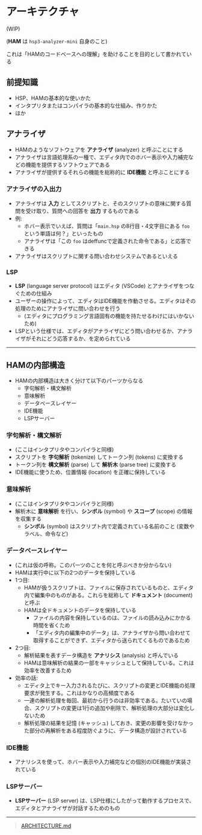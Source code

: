 # アーキテクチャ

(WIP)

(**HAM** は `hsp3-analyzer-mini` 自身のこと)

これは「HAMのコードベースへの理解」を助けることを目的として書かれている

## 前提知識

- HSP、HAMの基本的な使いかた
- インタプリタまたはコンパイラの基本的な仕組み、作りかた
- ほか

## アナライザ

- HAMのようなソフトウェアを **アナライザ** (analyzer) と呼ぶことにする
- アナライザは言語処理系の一種で、エディタ内でのホバー表示や入力補完などの機能を提供するソフトウェアである
- アナライザが提供するそれらの機能を総称的に **IDE機能** と呼ぶことにする

### アナライザの入出力

- アナライザは **入力** としてスクリプトと、そのスクリプトの意味に関する質問を受け取り、質問への回答を **出力** するものである
- 例:
    - ホバー表示でいえば、質問は「`main.hsp` の8行目・4文字目にある `foo` という単語は何？」といったもの
    - アナライザは「この `foo` はdeffuncで定義された命令である」と応答できる
- アナライザはスクリプトに関する問い合わせシステムであるといえる

### LSP

- **LSP** (language server protocol) はエディタ (VSCode) とアナライザをつなぐための仕組み
- ユーザーの操作によって、エディタはIDE機能を作動させる。エディタはその処理のためにアナライザに問い合わせを行う
    - (エディタにプログラミング言語固有の機能を持たせるわけにはいかないため)
- LSPという仕様では、エディタがアナライザにどう問い合わせるか、アナライザがそれにどう応答するか、を定められている

----

## HAMの内部構造

- HAMの内部構造は大きく分けて以下のパーツからなる
    - 字句解析・構文解析
    - 意味解析
    - データベースレイヤー
    - IDE機能
    - LSPサーバー

### 字句解析・構文解析

- (ここはインタプリタやコンパイラと同様)
- スクリプトを **字句解析** (tokenize) してトークン列 (tokens) に変換する
- トークン列を **構文解析** (parse) して **解析木** (parse tree) に変換する
- IDE機能に使うため、位置情報 (location) を正確に保持している

### 意味解析

- (ここはインタプリタやコンパイラと同様)
- 解析木に **意味解析** を行い、**シンボル** (symbol) や **スコープ** (scope) の情報を収集する
    - **シンボル** (symbol) はスクリプト内で定義されている名前のこと (変数やラベル、命令など)

### データベースレイヤー

- (これは仮の呼称。このパーツのことを何と呼ぶべきか分からない)
- HAMは実行中に以下の2つのデータを保持している
- 1つ目:
    - HAMが扱うスクリプトは、ファイルに保存されているものと、エディタ内で編集中のものがある。これらを総称して **ドキュメント** (document) と呼ぶ
    - HAMは全ドキュメントのデータを保持している
        - ファイルの内容を保持しているのは、ファイルの読み込みにかかる時間を省くため
        - 「エディタ内の編集中のデータ」は、アナライザから問い合わせて取得することができず、エディタから送られてくるものであるため
- 2つ目:
    - 解析結果を表すデータ構造を **アナリシス** (analysis) と呼んでいる
    - HAMは意味解析の結果の一部をキャッシュとして保持している。これは効率を改善するため
- 効率の話:
    - エディタ上でキー入力されるたびに、スクリプトの変更とIDE機能の処理要求が発生する。これはかなりの高頻度である
    - 一連の解析処理を毎回、最初から行うのは非効率である。たいていの場合、スクリプトの変更は1行の追加や削除で、解析処理の大部分は変化しないため
    - 解析処理の結果を記憶 (キャッシュ) しておき、変更の影響を受けなかった部分の再解析をある程度防ぐように、データ構造が設計されている

### IDE機能

- アナリシスを使って、ホバー表示や入力補完などの個別のIDE機能が実装されている

### LSPサーバー

- **LSPサーバー** (LSP server) は、LSP仕様にしたがって動作するプロセスで、エディタとアナライザが対話するためのもの

----

> [ARCHITECTURE.md](https://matklad.github.io/2021/02/06/ARCHITECTURE.md.html)
